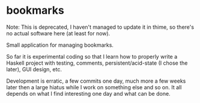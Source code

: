 bookmarks
=========

Note: This is deprecated, I haven't managed to update it in thime, so there's
no actual software here (at least for now).

Small application for managing bookmarks.

So far it is experimental coding so that I learn how to properly write a
Haskell project with testing, comments, persistent/acid-state (I chose the
later), GUI design, etc.

Development is erratic, a few commits one day, much more a few weeks later
then a large hiatus while I  work on something else and so on. It all depends
on what I find interesting one day and what can be done.
